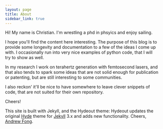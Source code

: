 ```yaml
---
layout: page
title: About
sidebar_link: true
---
```


Hi!
My name is Christian. I'm wrestling a phd in phsyics and enjoy sailing.

I hope you'll find the content here interesting. 
The purpose of this blog is to provide some longevity and documentation to a few of the ideas I come up with. I occasionally run into very nice examples of python code, that I will try to show as well.

In my research I work on terahertz generation with femtosecond lasers, and that also tends to spark some ideas that are not solid enough for publication or patenting, but are still interesting to some communities. 

I also reckon' it'll be nice to have somewhere to leave clever snippets of code, that are not suited for their own repository. 


Cheers!


This site is built with Jekyll, and the Hydeout theme: Hydeout updates the original [Hyde](https://github.com/poole/hyde)
theme for [Jekyll](http://jekyllrb.com) 3.x and adds new functionality. Cheers, [Andrew Fong](https://github.com/fongandrew/hydeout).
